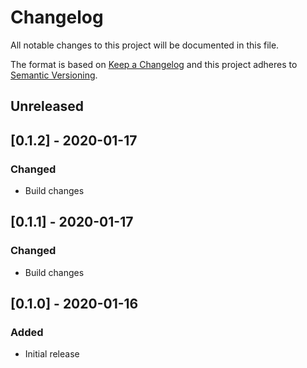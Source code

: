 # Changelog
All notable changes to this project will be documented in this file.

The format is based on [Keep a Changelog](http://keepachangelog.com/en/1.0.0/)
and this project adheres to [Semantic
Versioning](http://semver.org/spec/v2.0.0.html).

## Unreleased

## [0.1.2] - 2020-01-17

### Changed
- Build changes

## [0.1.1] - 2020-01-17

### Changed
- Build changes

## [0.1.0] - 2020-01-16

### Added
- Initial release
